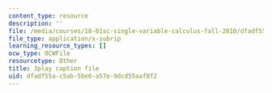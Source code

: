```yaml
---
content_type: resource
description: ''
file: /media/courses/18-01sc-single-variable-calculus-fall-2010/dfadf55ac5ab5be6a57e9dcd55aaf8f2_YN7k_bXXggY.vtt
file_type: application/x-subrip
learning_resource_types: []
ocw_type: OCWFile
resourcetype: Other
title: 3play caption file
uid: dfadf55a-c5ab-5be6-a57e-9dcd55aaf8f2
---
```

